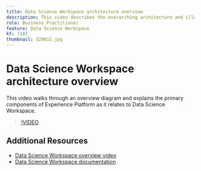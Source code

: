 ```yaml
---
title: Data Science Workspace architecture overview
description: This video describes the overarching architecture and illustrates the primary components of Data Science Workspace in Adobe Experience Platform. 
role: Business Practitioner
feature: Data Science Workspace
kt: 7181
thumbnail: 329612.jpg
---
```


# Data Science Workspace architecture overview

This video walks through an overview diagram and explains the primary components of Experience Platform as it relates to Data Science Workspace.

>[!VIDEO](https://video.tv.adobe.com/v/332368)

## Additional Resources

* [Data Science Workspace overview video](understanding-data-science-workspace.md)
* [Data Science Workspace documentation](http://www.adobe.com/go/data-science-overview-en)